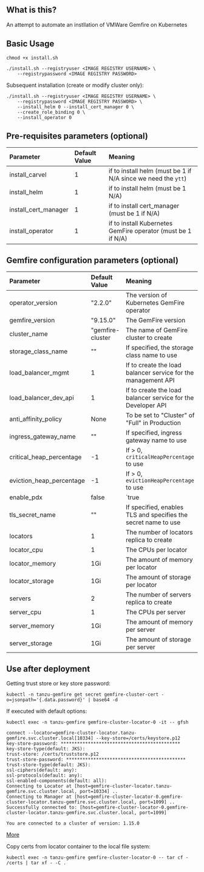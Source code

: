 ## What is this?
An attempt to automate an instllation of VMWare Gemfire on Kubernetes

## Basic Usage
```
chmod +x install.sh

./install.sh --registryuser <IMAGE REGISTRY USERNAME> \
    --registrypassword <IMAGE REGISTRY PASSWORD>

```

Subsequent installation (create or modify cluster only):
```
./install.sh --registryuser <IMAGE REGISTRY USERNAME> \ 
    --registrypassword <IMAGE REGISTRY PASSWORD> \
    --install_helm 0 --install_cert_manager 0 \
    --create_role_binding 0 \
    --install_operator 0
```

## Pre-requisites parameters (optional)

| Parameter           | Default Value | Meaning |
|:------------------  |:--------------|:--------|
| install_carvel      | 1             | if to install helm (must be 1 if N/A since we need the `ytt`) |
| install_helm        | 1             | if to install helm (must be 1 N/A) |
| install_cert_manager| 1             | if to install cert_manager (must be 1 if N/A) |
| install_operator    | 1             | if to install Kubernetes GemFire operator (must be 1 if N/A) |

## Gemfire configuration parameters (optional)
| Parameter                | Default Value   | Meaning |
|:------------------       |:--------------  |:--------|
| operator_version         | "2.2.0"         | The version of Kubernetes GemFire operator |
| gemfire_version          | "9.15.0"        | The GemFire version |
| cluster_name             | "gemfire-cluster| The name of GemFire cluster to create |
| storage_class_name       | ""              | If specified, the storage class name to use |
| load_balancer_mgmt       | 1               | If to create the load balancer service for the management API |
| load_balancer_dev_api    | 1               | If to create the load balancer service for the Developer API |
| anti_affinity_policy     | None            | To be set to "Cluster" of "Full" in Production |
| ingress_gateway_name     | ""              | If specified, ingress gateway name to use |
| critical_heap_percentage | -1              | If > 0, `criticalHeapPercentage` to use |
| eviction_heap_percentage | -1              | If > 0, `evictionHeapPercentage` to use |
| enable_pdx               | false           | `true|false` to enable or disable the Pdx serialization |
| tls_secret_name          | ""              | If specified, enables TLS and specifies the secret name to use |
| locators                 | 1               | The number of locators replica to create |
| locator_cpu              | 1               | The CPUs per locator |
| locator_memory           | 1Gi             | The amount of memory per locator |
| locator_storage          | 1Gi             | The amount of storage per locator |
| servers                  | 2               | The number of servers replica to create |
| server_cpu               | 1               | The CPUs per server |
| server_memory            | 1Gi             | The amount of memory per server |
| server_storage           | 1Gi             | The amount of storage per server |

## Use after deployment

Getting trust store or key store password:
```
kubectl -n tanzu-gemfire get secret gemfire-cluster-cert -o=jsonpath='{.data.password}' | base64 -d
```

If executed with default options:
```
kubectl exec -n tanzu-gemfire gemfire-cluster-locator-0 -it -- gfsh

connect --locator=gemfire-cluster-locator.tanzu-gemfire.svc.cluster.local[10334] --key-store=/certs/keystore.p12
key-store-password: ********************************************
key-store-type(default: JKS): 
trust-store: /certs/truststore.p12
trust-store-password: ********************************************
trust-store-type(default: JKS): 
ssl-ciphers(default: any): 
ssl-protocols(default: any): 
ssl-enabled-components(default: all): 
Connecting to Locator at [host=gemfire-cluster-locator.tanzu-gemfire.svc.cluster.local, port=10334] ..
Connecting to Manager at [host=gemfire-cluster-locator-0.gemfire-cluster-locator.tanzu-gemfire.svc.cluster.local, port=1099] ..
Successfully connected to: [host=gemfire-cluster-locator-0.gemfire-cluster-locator.tanzu-gemfire.svc.cluster.local, port=1099]

You are connected to a cluster of version: 1.15.0

```
[More](https://docs.vmware.com/en/VMware-Tanzu-GemFire-for-Kubernetes/2.1/gf-k8s/GUID-work-with-cluster.html)

Copy certs from locator container to the local file system:
```
kubectl exec -n tanzu-gemfire gemfire-cluster-locator-0 -- tar cf - /certs | tar xf - -C .

```
